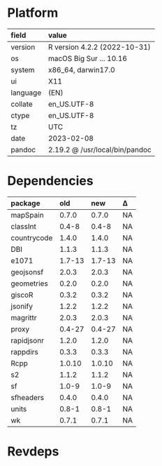 # Platform

|field    |value                          |
|:--------|:------------------------------|
|version  |R version 4.2.2 (2022-10-31)   |
|os       |macOS Big Sur ... 10.16        |
|system   |x86_64, darwin17.0             |
|ui       |X11                            |
|language |(EN)                           |
|collate  |en_US.UTF-8                    |
|ctype    |en_US.UTF-8                    |
|tz       |UTC                            |
|date     |2023-02-08                     |
|pandoc   |2.19.2 @ /usr/local/bin/pandoc |

# Dependencies

|package     |old    |new    |Δ  |
|:-----------|:------|:------|:--|
|mapSpain    |0.7.0  |0.7.0  |NA |
|classInt    |0.4-8  |0.4-8  |NA |
|countrycode |1.4.0  |1.4.0  |NA |
|DBI         |1.1.3  |1.1.3  |NA |
|e1071       |1.7-13 |1.7-13 |NA |
|geojsonsf   |2.0.3  |2.0.3  |NA |
|geometries  |0.2.0  |0.2.0  |NA |
|giscoR      |0.3.2  |0.3.2  |NA |
|jsonify     |1.2.2  |1.2.2  |NA |
|magrittr    |2.0.3  |2.0.3  |NA |
|proxy       |0.4-27 |0.4-27 |NA |
|rapidjsonr  |1.2.0  |1.2.0  |NA |
|rappdirs    |0.3.3  |0.3.3  |NA |
|Rcpp        |1.0.10 |1.0.10 |NA |
|s2          |1.1.2  |1.1.2  |NA |
|sf          |1.0-9  |1.0-9  |NA |
|sfheaders   |0.4.0  |0.4.0  |NA |
|units       |0.8-1  |0.8-1  |NA |
|wk          |0.7.1  |0.7.1  |NA |

# Revdeps

